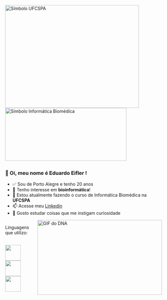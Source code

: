 <picture>
 <source media="(prefers-color-scheme: dark)" align="center" height="330" width="430" srcset="https://solicitaalmoxarifado.ufcspa.edu.br/img/UFCSPA.png">
 <source media="(prefers-color-scheme: light)" align="center" height="330" width="430" srcset="https://assets.infra.grancursosonline.com.br/projeto/ufcspa-universidade-federal-de-ciencia-da-saude-de-porto-alegre.png">
 <img alt="Símbolo UFCSPA" align="center" height="330" width="430" src="https://assets.infra.grancursosonline.com.br/projeto/ufcspa-universidade-federal-de-ciencia-da-saude-de-porto-alegre.png">
</picture>

<picture>
 <source media="(prefers-color-scheme: dark)" align="center" height="170" width="390" srcset="https://github.com/EiflerStorm/EiflerStorm/assets/126223493/4d7bc0c0-d323-4ff0-b738-d081dd1c4cd0">
 <source media="(prefers-color-scheme: light)" align="center" height="170" width="390" srcset="https://github.com/EiflerStorm/EiflerStorm/assets/126223493/1ede3e0f-a714-4049-9c85-f0ab5bb900ab">
 <img alt="Símbolo Informática Biomédica" align="center" height="170" width="390" src="https://github.com/EiflerStorm/EiflerStorm/assets/126223493/3e84a6c6-c18e-4f10-9676-9db651aa360c">
</picture>


##
### 👋 Oi, meu nome é Eduardo Eifler !
- ✅ Sou de Porto Alegre e tenho 20 anos
- 🧬 Tenho interesse em **bioinformática**!
- 🌱 Estou atualmente fazendo o curso de Informática Biomédica na **UFCSPA**
- 📫 Acesse meu [Linkedin](linkedin.com/in/eduardo-pitombo-eifler-filho-532a24264)
- 🤔 Gosto estudar coisas que me instigam curiosidade

<picture>
 <source media="(prefers-color-scheme: dark)" srcset="https://enfermagemflorence.com.br/wp-content/uploads/2021/05/gene-humano.gif">
 <source media="(prefers-color-scheme: light)" srcset="https://enfermagemflorence.com.br/wp-content/uploads/2021/05/gene-humano.gif">
 <img alt="GIF do DNA" align="right" height="240" width="400" src="https://enfermagemflorence.com.br/wp-content/uploads/2021/05/gene-humano.gif">
</picture>

##
Linguagens que utilizo:
<div style="display: incline_block"><br>
<img height="50" width="50" src="https://cdn.jsdelivr.net/gh/devicons/devicon@latest/icons/c/c-original.svg" />
<img height="50" width="50" src="https://cdn.jsdelivr.net/gh/devicons/devicon@latest/icons/python/python-original.svg" />
<img height="50" width="50" src="https://cdn.jsdelivr.net/gh/devicons/devicon@latest/icons/java/java-plain.svg" />        
</div>
          

